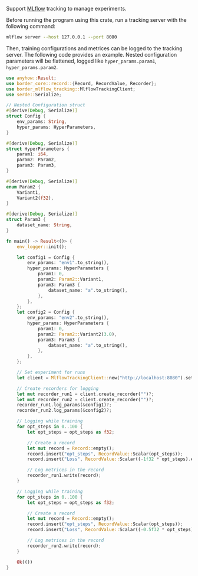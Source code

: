 Support [MLflow](https://mlflow.org) tracking to manage experiments.

Before running the program using this crate, run a tracking server with the following command:

```bash
mlflow server --host 127.0.0.1 --port 8080
```

Then, training configurations and metrices can be logged to the tracking server.
The following code provides an example. Nested configuration parameters will be flattened,
logged like `hyper_params.param1`, `hyper_params.param2`.

```rust
use anyhow::Result;
use border_core::record::{Record, RecordValue, Recorder};
use border_mlflow_tracking::MlflowTrackingClient;
use serde::Serialize;

// Nested Configuration struct
#[derive(Debug, Serialize)]
struct Config {
    env_params: String,
    hyper_params: HyperParameters,
}

#[derive(Debug, Serialize)]
struct HyperParameters {
    param1: i64,
    param2: Param2,
    param3: Param3,
}

#[derive(Debug, Serialize)]
enum Param2 {
    Variant1,
    Variant2(f32),
}

#[derive(Debug, Serialize)]
struct Param3 {
    dataset_name: String,
}

fn main() -> Result<()> {
    env_logger::init();

    let config1 = Config {
        env_params: "env1".to_string(),
        hyper_params: HyperParameters {
            param1: 0,
            param2: Param2::Variant1,
            param3: Param3 {
                dataset_name: "a".to_string(),
            },
        },
    };
    let config2 = Config {
        env_params: "env2".to_string(),
        hyper_params: HyperParameters {
            param1: 0,
            param2: Param2::Variant2(3.0),
            param3: Param3 {
                dataset_name: "a".to_string(),
            },
        },
    };

    // Set experiment for runs
    let client = MlflowTrackingClient::new("http://localhost:8080").set_experiment_id("Default")?;

    // Create recorders for logging
    let mut recorder_run1 = client.create_recorder("")?;
    let mut recorder_run2 = client.create_recorder("")?;
    recorder_run1.log_params(&config1)?;
    recorder_run2.log_params(&config2)?;

    // Logging while training
    for opt_steps in 0..100 {
        let opt_steps = opt_steps as f32;

        // Create a record
        let mut record = Record::empty();
        record.insert("opt_steps", RecordValue::Scalar(opt_steps));
        record.insert("Loss", RecordValue::Scalar((-1f32 * opt_steps).exp()));

        // Log metrices in the record
        recorder_run1.write(record);
    }

    // Logging while training
    for opt_steps in 0..100 {
        let opt_steps = opt_steps as f32;

        // Create a record
        let mut record = Record::empty();
        record.insert("opt_steps", RecordValue::Scalar(opt_steps));
        record.insert("Loss", RecordValue::Scalar((-0.5f32 * opt_steps).exp()));

        // Log metrices in the record
        recorder_run2.write(record);
    }

    Ok(())
}
```
